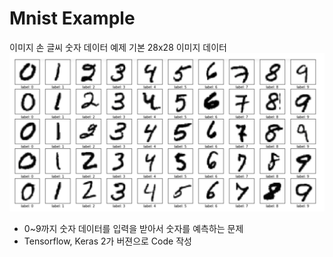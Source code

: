 Mnist Example
============
이미지 손 글씨 숫자 데이터 예제 
기본 28x28 이미지 데이터
![alt text](../figure/mnist_example.png )

* 0~9까지 숫자 데이터를 입력을 받아서 숫자를 예측하는 문제 
* Tensorflow, Keras 2가 버젼으로 Code 작성